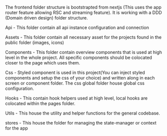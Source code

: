 The frontend folder structure is bootstrapted from nextjs (This uses the app router feature allowing RSC and streaming feature). It is working with a DDD (Domain driven design) folder structure.

Api - This folder contain all api instance configuration and connection

Assets - This folder contain all necessary asset for the projects found in the public folder (images, icons)

Components - This folder contain overview components that is used at high level in the whole project. All specific components should be colocated closer to the page which uses them.

Css - Styled component is used in this project(You can inject styled components and setup the css of your choice) and written along in each screen or component folder. The css global folder house global css configuration.

Hooks - This contain hook helpers used at high level, local hooks are colocated within the pages folder.

Utils - This house the utility and helper functions for the general codebase.

stores - This house the folder for managing the state-manager or context for the app
